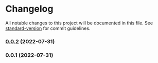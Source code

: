 # Changelog

All notable changes to this project will be documented in this file. See [standard-version](https://github.com/conventional-changelog/standard-version) for commit guidelines.

### [0.0.2](https://github.com/whpptjs/whppt-deployment/compare/v0.0.1...v0.0.2) (2022-07-31)

### 0.0.1 (2022-07-31)
